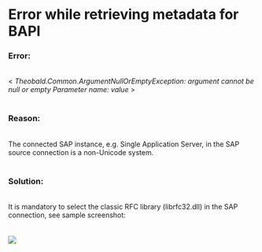 # Error while retrieving metadata for BAPI

<!--html--><h3 style="">Error:</h3><div style=""><br>
</div>
<div style="">&lt;&nbsp;<i>Theobald.Common.ArgumentNullOrEmptyException: argument cannot be null or empty&nbsp;Parameter name: value</i>&nbsp;&gt;</div>
<div style=""><br>
</div><h3 style="">Reason:</h3><div style=""><br>
</div><div style="">The connected SAP instance, e.g. Single Application Server, in the SAP source connection is a non-Unicode system.&nbsp;<br></div>
<div style=""><br></div><h3 style="">Solution:</h3><div style="font-size: 14px;"><br>
</div>
<div style="">It is mandatory to select the classic RFC library (librfc32.dll) in the SAP connection, see sample screenshot:<br></div><div style=""><br></div><div style=""><br></div><div style=""><img src="/helpdesk/File/Get/91788" class="resizable"><br></div>
<div style="font-size: 14px;"><br></div>